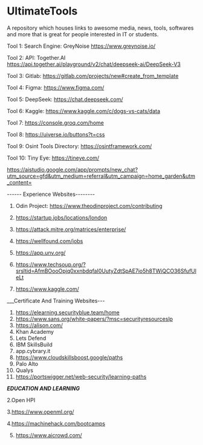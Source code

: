 # UltimateTools
A repository which houses links to awesome media, news, tools, softwares and more that is great for people interested in IT or students.

Tool 1: Search Engine: GreyNoise https://www.greynoise.io/

Tool 2: API: Together.AI  https://api.together.ai/playground/v2/chat/deepseek-ai/DeepSeek-V3

Tool 3: Gitlab: https://gitlab.com/projects/new#create_from_template

Tool 4: Figma: https://www.figma.com/

Tool 5: DeepSeek: https://chat.deepseek.com/

Tool 6: Kaggle: https://www.kaggle.com/c/dogs-vs-cats/data

Tool 7: https://console.groq.com/home

Tool 8: https://uiverse.io/buttons?t=css

Tool 9: Osint Tools Directory: https://osintframework.com/

Tool 10: Tiny Eye: https://tineye.com/

https://aistudio.google.com/app/prompts/new_chat?utm_source=gfd&utm_medium=referral&utm_campaign=home_garden&utm_content=


------ Experience Websites--------
1. Odin Project: https://www.theodinproject.com/contributing
2. https://startup.jobs/locations/london
3. https://attack.mitre.org/matrices/enterprise/

7. https://wellfound.com/jobs

9. https://app.unv.org/

10. https://www.techsoup.org/?srsltid=AfmBOooOpjq0xxnbdqfaI0UutyZdtSpAE7io5h8TWiQCO36SfufUleLt

11. https://www.kaggle.com/

 ___Certificate And Training Websites---
1. https://elearning.securityblue.team/home
2. https://www.sans.org/white-papers/?msc=securityresourceslp
3. https://alison.com/
4. Khan Academy
5. Lets Defend
6. IBM SkillsBuild
7. app.cybrary.it
8. https://www.cloudskillsboost.google/paths
9. Palo Alto
10. Qualys
11. https://portswigger.net/web-security/learning-paths
   

___EDUCATION AND LEARNING___

2.Open HPI

3.https://www.openml.org/

4.https://machinehack.com/bootcamps

5. https://www.aicrowd.com/
 

  
    
